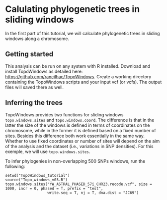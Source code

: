 # Calulating phylogenetic trees in sliding windows

In the first part of this tutorial, we will calculate phylogenetic trees in sliding windows along a chromosome.

## Getting started

This analysis can be run on any system with R installed. Download and install TopoWindows as detailed here: https://github.com/rancilhac/TopoWindows. Create a working directory containing the TopoWindows scripts and your input vcf (or vcfs). The output files will saved there as well.

## Inferring the trees

TopoWindows provides two functions for sliding windows `topo.windows.sites` and `topo.windows.coord`. The difference is that in the latter the size of the windows is defined in terms of coordinates on the chromosome, while in the former it is defined based on a fixed number of sites. Besides this difference both work essentially in the same way. Whether to use fixed coordinates or number of sites will depend on the aim of the analysis and the dataset (i.e., variations in SNP densities). For this exemple, we will use `topo.windows.sites`.

To infer phylogenies in non-overlapping 500 SNPs windows, run the following:
```R:
setwd("TopoWindows_tutorial")
source("Topo_windows_v03.R")
topo.windows.sites("YW_ASTRAL_PHASED_57i_CHR23.recode.vcf", size = 1000, incr = 0, phased = T, prefix = "test", 
                   write.seq = T, nj = T, dna.dist = "JC69")
```


